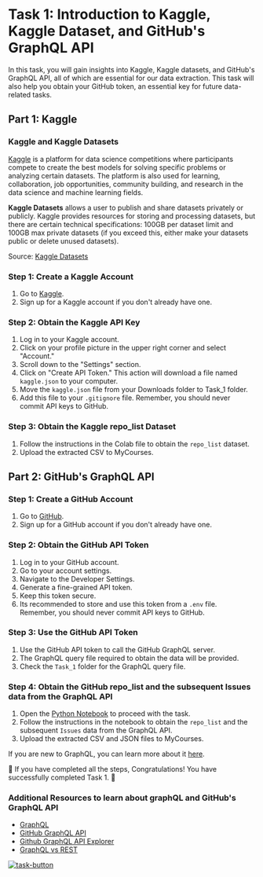 # Task 1: Introduction to Kaggle, Kaggle Dataset, and GitHub's GraphQL API

In this task, you will gain insights into Kaggle, Kaggle datasets, and GitHub's GraphQL API, all of which are essential for our data extraction. This task will also help you obtain your GitHub token, an essential key for future data-related tasks.

<!-- 🔗 **Click through the demo** to familiarize yourself with the steps required: [Task 1 Demo](https://app.supademo.com/embed/7EtskutdCC93mvxG_ZEdV) -->

## Part 1: Kaggle

### Kaggle and Kaggle Datasets

[Kaggle](https://www.coursera.org/articles/kaggle) is a platform for data science competitions where participants compete to create the best models for solving specific problems or analyzing certain datasets. The platform is also used for learning, collaboration, job opportunities, community building, and research in the data science and machine learning fields.

**Kaggle Datasets** allows a user to publish and share datasets privately or publicly. Kaggle provides resources for storing and processing datasets, but there are certain technical specifications: 100GB per dataset limit and 100GB max private datasets (if you exceed this, either make your datasets public or delete unused datasets).

Source: [Kaggle Datasets](https://www.kaggle.com/docs/datasets)

### Step 1: Create a Kaggle Account

1. Go to [Kaggle](https://www.kaggle.com/).
2. Sign up for a Kaggle account if you don't already have one.

### Step 2: Obtain the Kaggle API Key

1. Log in to your Kaggle account.
2. Click on your profile picture in the upper right corner and select "Account."
3. Scroll down to the "Settings" section.
4. Click on "Create API Token." This action will download a file named `kaggle.json` to your computer.
5. Move the `kaggle.json` file from your Downloads folder to Task_1 folder.
6. Add this file to your `.gitignore` file. Remember, you should never commit API keys to GitHub.

### Step 3: Obtain the Kaggle repo_list Dataset
1. Follow the instructions in the Colab file to obtain the `repo_list` dataset.
2. Upload the extracted CSV to MyCourses.

## Part 2: GitHub's GraphQL API

<!-- 🔗 **Click through the demo** to learn more about GitHub's GraphQL API: [GitHub's GraphQL API Demo](https://app.supademo.com/embed/Suz5pnDrt_pFS81gg5vM4) -->

### Step 1: Create a GitHub Account

1. Go to [GitHub](https://github.com/).
2. Sign up for a GitHub account if you don't already have one.

### Step 2: Obtain the GitHub API Token

1. Log in to your GitHub account.
2. Go to your account settings.
3. Navigate to the Developer Settings.
4. Generate a fine-grained API token.
5. Keep this token secure.
6. Its recommended to store and use this token from a `.env` file. Remember, you should never commit API keys to GitHub.

### Step 3: Use the GitHub API Token

1. Use the GitHub API token to call the GitHub GraphQL server.
2. The GraphQL query file required to obtain the data will be provided.
3. Check the `Task_1` folder for the GraphQL query file.

### Step 4: Obtain the GitHub repo_list and the subsequent Issues data from the GraphQL API
1. Open the [Python Notebook](/Tasks/Task_1/task_1.ipynb) to proceed with the task. 
2. Follow the instructions in the notebook to obtain the `repo_list` and the subsequent `Issues` data from the GraphQL API.
3. Upload the extracted CSV and JSON files to MyCourses.

If you are new to GraphQL, you can learn more about it [here](https://graphql.org/).

🎉 If you have completed all the steps, Congratulations! You have successfully completed Task 1. 🎉

### Additional Resources to learn about graphQL and GitHub's GraphQL API

- [GraphQL](https://graphql.org/)
- [GitHub GraphQL API](https://docs.github.com/en/graphql)
- [Github GraphQL API Explorer](https://docs.github.com/en/graphql/overview/explorer)
- [GraphQL vs REST](https://www.apollographql.com/blog/graphql-vs-rest-5d425123e34b/)



[![task-button]][Shield]
<!-----------BUTTON----------------------------------------------------------------->

[task-button]: https://img.shields.io/badge/Let's_jump_to_task_2-F76902?style=for-the-badge

[Shield]: ../Task_2/task_2.md
